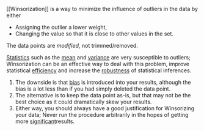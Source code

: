 [[Winsorization]] is a way to minimize the influence of outliers in the data by either
-   Assigning the outlier a lower weight,
-   Changing the value so that it is close to other values in the set.

The data points are _modified_, not trimmed/removed.

[Statistics](https://www.statisticshowto.com/statistic/) such as the [mean](https://www.statisticshowto.com/mean/) and [variance](https://www.statisticshowto.com/probability-and-statistics/variance/) are very susceptible to outliers; Winsorization can be an effective way to deal with this problem, improve statistical [efficiency](https://www.statisticshowto.com/efficient-estimator-efficiency/) and increase the [robustness](https://www.statisticshowto.com/robust-statistics/) of statistical inferences. 

1. The downside is that [bias](https://www.statisticshowto.com/what-is-bias/) is introduced into your results, although the bias is a lot less than if you had simply deleted the data point. 
2. The alternative is to keep the data point as-is, but that may not be the best choice as it could dramatically skew your results. 
3. Either way, you should always have a good justification for Winsorizing your data; Never run the procedure arbitrarily in the hopes of getting more [significant](https://www.statisticshowto.com/what-is-statistical-significance/)results.

